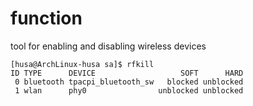 
# function
tool for enabling and disabling wireless devices

```
[husa@ArchLinux-husa sa]$ rfkill
ID TYPE      DEVICE                   SOFT      HARD
 0 bluetooth tpacpi_bluetooth_sw   blocked unblocked
 1 wlan      phy0                unblocked unblocked

```